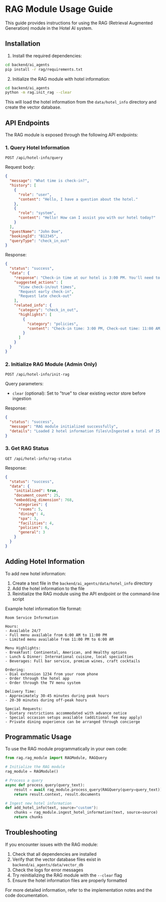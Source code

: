 # RAG Module Usage Guide

This guide provides instructions for using the RAG (Retrieval Augmented Generation) module in the Hotel AI system.

## Installation

1. Install the required dependencies:

```bash
cd backend/ai_agents
pip install -r rag/requirements.txt
```

2. Initialize the RAG module with hotel information:

```bash
cd backend/ai_agents
python -m rag.init_rag --clear
```

This will load the hotel information from the `data/hotel_info` directory and create the vector database.

## API Endpoints

The RAG module is exposed through the following API endpoints:

### 1. Query Hotel Information

```
POST /api/hotel-info/query
```

Request body:
```json
{
  "message": "What time is check-in?",
  "history": [
    {
      "role": "user",
      "content": "Hello, I have a question about the hotel."
    },
    {
      "role": "system",
      "content": "Hello! How can I assist you with our hotel today?"
    }
  ],
  "guestName": "John Doe",
  "bookingId": "B12345",
  "queryType": "check_in_out"
}
```

Response:
```json
{
  "status": "success",
  "data": {
    "response": "Check-in time at our hotel is 3:00 PM. You'll need to bring a valid photo ID and the credit card used for the reservation. If you'd like to check in earlier, you can request early check-in, which may be available for an additional fee depending on room availability.",
    "suggested_actions": [
      "View check-in/out times",
      "Request early check-in",
      "Request late check-out"
    ],
    "related_info": {
      "category": "check_in_out",
      "highlights": [
        {
          "category": "policies",
          "content": "Check-in time: 3:00 PM, Check-out time: 11:00 AM, Early check-in and late check-out available upon request..."
        }
      ]
    }
  }
}
```

### 2. Initialize RAG Module (Admin Only)

```
POST /api/hotel-info/init-rag
```

Query parameters:
- `clear` (optional): Set to "true" to clear existing vector store before ingestion

Response:
```json
{
  "status": "success",
  "message": "RAG module initialized successfully",
  "details": "Loaded 2 hotel information files\nIngested a total of 25 chunks"
}
```

### 3. Get RAG Status

```
GET /api/hotel-info/rag-status
```

Response:
```json
{
  "status": "success",
  "data": {
    "initialized": true,
    "document_count": 25,
    "embedding_dimension": 768,
    "categories": {
      "rooms": 5,
      "dining": 4,
      "spa": 3,
      "facilities": 4,
      "policies": 6,
      "general": 3
    }
  }
}
```

## Adding Hotel Information

To add new hotel information:

1. Create a text file in the `backend/ai_agents/data/hotel_info` directory
2. Add the hotel information to the file
3. Reinitialize the RAG module using the API endpoint or the command-line script

Example hotel information file format:

```
Room Service Information

Hours:
- Available 24/7
- Full menu available from 6:00 AM to 11:00 PM
- Limited menu available from 11:00 PM to 6:00 AM

Menu Highlights:
- Breakfast: Continental, American, and Healthy options
- Lunch & Dinner: International cuisine, local specialties
- Beverages: Full bar service, premium wines, craft cocktails

Ordering:
- Dial extension 1234 from your room phone
- Order through the hotel app
- Order through the TV menu system

Delivery Time:
- Approximately 30-45 minutes during peak hours
- 20-30 minutes during off-peak hours

Special Requests:
- Dietary restrictions accommodated with advance notice
- Special occasion setups available (additional fee may apply)
- Private dining experience can be arranged through concierge
```

## Programmatic Usage

To use the RAG module programmatically in your own code:

```python
from rag.rag_module import RAGModule, RAGQuery

# Initialize the RAG module
rag_module = RAGModule()

# Process a query
async def process_query(query_text):
    result = await rag_module.process_query(RAGQuery(query=query_text))
    return result.context, result.documents

# Ingest new hotel information
def add_hotel_info(text, source="custom"):
    chunks = rag_module.ingest_hotel_information(text, source=source)
    return chunks
```

## Troubleshooting

If you encounter issues with the RAG module:

1. Check that all dependencies are installed
2. Verify that the vector database files exist in `backend/ai_agents/data/vector_db`
3. Check the logs for error messages
4. Try reinitializing the RAG module with the `--clear` flag
5. Ensure the hotel information files are properly formatted

For more detailed information, refer to the implementation notes and the code documentation.